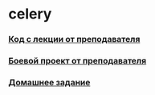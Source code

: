 # celery

### [Код с лекции от преподавателя](celery_minimal_netology)
### [Боевой проект от преподавателя](celery_minimal_dockerized_netology)

### [Домашнее задание]()